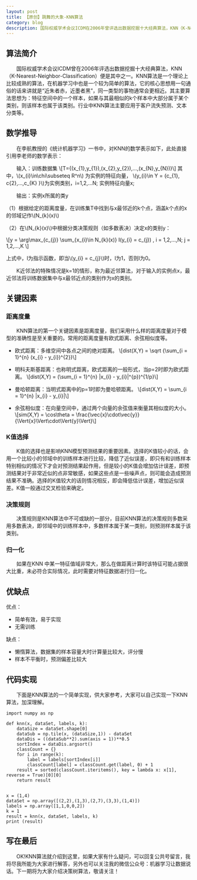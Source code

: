 ```yaml
--- 
layout: post
title: 【原创】跳舞的大象-KNN算法 
category: blog
description: 国际权威学术会议ICDM在2006年曾评选出数据挖掘十大经典算法，KNN（K-Nearest-Neighbor-Classification）便是其中之一。KNN算法是一个理论上比较成熟的算法 
---
```


## 算法简介
  　　国际权威学术会议ICDM曾在2006年评选出数据挖掘十大经典算法，KNN（K-Nearest-Neighbor-Classification）便是其中之一。KNN算法是一个理论上比较成熟的算法，在机器学习中也是一个较为简单的算法，它的核心思想用一句通俗的话来讲就是“近朱者赤，近墨者黑”，同一类型的事物通常会更相近。其主要算法思想为：特征空间中的一个样本，如果与其最相似的k个样本中大部分属于某个类别，则该样本也属于该类别。行业中KNN算法主要应用于客户流失预测、文本分类等。


## 数学推导

　　在李航教授的《统计机器学习》一书中，对KNN的数学表示如下，此处直接引用李老师的数学表示：

　　输入：训练数据集 
\\[T=\{(x_{1},y_{1}),(x_{2},y_{2}),...,(x_{N},y_{N})\}\\]
其中，\\(x_{i}\in\chi\subseteq R^n\\) 为实例的特征向量， \\(y_{i}\in Y = {c_{1}, c{2},...,c_{K} }\\)为实例类别，i=1,2,...N; 实例特征向量x;


　　输出：实例x所属的类y

（1）根据给定的距离度量，在训练集T中找到与x最邻近的k个点，涵盖k个点的x的邻域记作\\(N_{k}(x)\\)

（2）在\\(N_{k}(x)\\)中根据分类决策规则（如多数表决）决定x的类别y：

\\[y = \arg\max_{c_{j}} \sum_{x_{i}\in N_{k}(x)} I(y_{i} = c_{j}) , i = 1,2,...,N; j = 1,2,...,K \\]

上式中，I为指示函数，即当\\(y_{i} = c_{j}\\)时，I为1，否则I为0。

　　K近邻法的特殊情况是k=1的情形，称为最近邻算法，对于输入的实例点x，最近邻法将训练数据集中与x最邻近点的类别作为x的类别。



## 关键因素

### 距离度量

　　KNN算法的第一个关键因素是距离度量，我们采用什么样的距离度量对于模型的准确性是至关重要的。常用的距离度量有欧式距离、余弦相似度等。

* 欧式距离：多维空间中各点之间的绝对距离。
\\[dist(X,Y) = \sqrt {\sum_{i = 1}^{n} (x_{i} - y_{i})^{2}}\\]
* 明科夫斯基距离：也称明式距离，欧式距离的一般形式，当p=2时即为欧式距离。
\\[dist(X,Y) = (\sum_{i = 1}^{n} |x_{i} - y_{i}|^{p})^{1/p}\\]

* 曼哈顿距离：当明式距离中的p=1时即为曼哈顿距离。
\\[dist(X,Y) = \sum_{i = 1}^{n} |x_{i} - y_{i}|\\]
* 余弦相似度：在向量空间中，通过两个向量的余弦值来衡量其相似度的大小。
\\[sim(X,Y) = \cos\theta = \frac{\vec{x}\cdot\vec{y}}{\Vert{x}\Vert\cdot\Vert{y}\Vert}\\]

### K值选择
　　K值的选择也是影响KNN模型预测结果的重要因素。选择的K值较小的话，会用一个比较小的邻域中的训练样本进行比较，降低了近似误差，即只有和训练样本特别相似的情况下才会对预测结果起作用，但是较小的K值会增加估计误差，即预测结果对于非常近似的点非常敏感，如果这些点是一些噪声点，则可能会造成预测结果不准确。选择的K值较大的话则情况相反，即会降低估计误差，增加近似误差。K值一般通过交叉检验来确定。

### 决策规则
　　决策规则是KNN算法中不可或缺的一部分，目前KNN算法的决策规则多数采用多数表决，即邻域中的训练样本中，多数样本属于某一类别，则预测样本属于该类别。

### 归一化
　　如果在KNN 中某一特征值域非常大，那么在做距离计算时该特征可能占据很大比重，未必符合实际情况，此时需要对特征数据进行归一化。


## 优缺点

优点：
* 简单有效，易于实现
* 无需训练

缺点：
* 懒惰算法，数据集的样本容量大时计算量比较大，评分慢
* 样本不平衡时，预测偏差比较大

## 代码实现

 　　下面是KNN算法的一个简单实现，供大家参考，大家可以自己实现一下KNN算法，加深理解。

	import numpy as np

	def knn(x, dataSet, labels, k):
	    dataSize = dataSet.shape[0]
	    dataSub = np.tile(x, (dataSize,1)) - dataSet
	    dataDis = ((dataSub**2).sum(axis = 1))**0.5
	    sortIndex = dataDis.argsort()
	    classCount = {}
	    for i in range(k):
	        label = labels[sortIndex[i]]
	        classCount[label] = classCount.get(label, 0) + 1
	    result = sorted(classCount.iteritems(), key = lambda x: x[1], reverse = True)[0][0]
	    return result


	x = (1,4)
	dataSet = np.array([(2,2),(1,3),(2,7),(3,3),(1,4)])
	labels = np.array([1,1,0,0,2])
	k = 1
	result = knn(x, dataSet, labels, k)
	print (result)

## 写在最后
　　OK!KNN算法就介绍到这里，如果大家有什么疑问，可以回复公共号留言，我将尽我所能为大家进行解答，另外也可以关注我的微信公众号：机器学习让数据说话。下一期将为大家介绍决策树算法，敬请关注！

